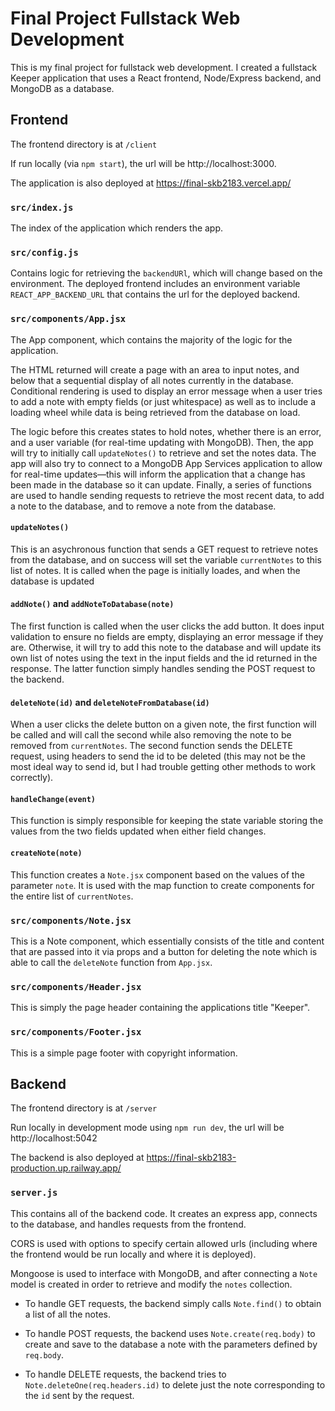 # Final Project Fullstack Web Development

This is my final project for fullstack web development. I created a fullstack Keeper application that uses a React frontend, Node/Express backend, and MongoDB as a database.

## Frontend
The frontend directory is at `/client`

If run locally (via `npm start`), the url will be http://localhost:3000.

The application is also deployed at https://final-skb2183.vercel.app/
### `src/index.js`
The index of the application which renders the app.

### `src/config.js`
Contains logic for retrieving the `backendURl`, which will change based on the environment. The deployed frontend includes an environment variable `REACT_APP_BACKEND_URL` that contains the url for the deployed backend.

### `src/components/App.jsx`
The App component, which contains the majority of the logic for the application.

The HTML returned will create a page with an area to input notes, and below that a sequential display of all notes currently in the database. Conditional rendering is used to display an error message when a user tries to add a note with empty fields (or just whitespace) as well as to include a loading wheel while data is being retrieved from the database on load.

The logic before this creates states to hold notes, whether there is an error, and a user variable (for real-time updating with MongoDB). Then, the app will try to initially call `updateNotes()` to retrieve and set the notes data. The app will also try to connect to a MongoDB App Services application to allow for real-time updates—this will inform the application that a change has been made in the database so it can update. Finally, a series of functions are used to handle sending requests to retrieve the most recent data, to add a note to the database, and to remove a note from the database.

#### `updateNotes()`
This is an asychronous function that sends a GET request to retrieve notes from the database, and on success will set the variable `currentNotes` to this list of notes. It is called when the page is initially loades, and when the database is updated

#### `addNote()` and `addNoteToDatabase(note)`
The first function is called when the user clicks the add button. It does input validation to ensure no fields are empty, displaying an error message if they are. Otherwise, it will try to add this note to the database and will update its own list of notes using the text in the input fields and the id returned in the response. The latter function simply handles sending the POST request to the backend.

#### `deleteNote(id)` and `deleteNoteFromDatabase(id)`
When a user clicks the delete button on a given note, the first function will be called and will call the second while also removing the note to be removed from `currentNotes`. The second function sends the DELETE request, using headers to send the id to be deleted (this may not be the most ideal way to send id, but I had trouble getting other methods to work correctly).

#### `handleChange(event)`
This function is simply responsible for keeping the state variable storing the values from the two fields updated when either field changes.

#### `createNote(note)`
This function creates a `Note.jsx` component based on the values of the parameter `note`. It is used with the map function to create components for the entire list of `currentNotes`.

### `src/components/Note.jsx`
This is a Note component, which essentially consists of the title and content that are passed into it via props and a button for deleting the note which is able to call the `deleteNote` function from `App.jsx`.

### `src/components/Header.jsx`
This is simply the page header containing the applications title "Keeper".

### `src/components/Footer.jsx`
This is a simple page footer with copyright information.


## Backend
The frontend directory is at `/server`

Run locally in development mode using `npm run dev`, the url will be http://localhost:5042

The backend is also deployed at https://final-skb2183-production.up.railway.app/

### `server.js`
This contains all of the backend code. It creates an express app, connects to the database, and handles requests from the frontend. 

CORS is used with options to specify certain allowed urls (including where the frontend would be run locally and where it is deployed). 

Mongoose is used to interface with MongoDB, and after connecting a `Note` model is created in order to retrieve and modify the `notes` collection. 

- To handle GET requests, the backend simply calls `Note.find()` to obtain a list of all the notes. 

- To handle POST requests, the backend uses `Note.create(req.body)` to create and save to the database a note with the parameters defined by `req.body`. 

- To handle DELETE requests, the backend tries to `Note.deleteOne(req.headers.id)` to delete just the note corresponding to the `id` sent by the request.



